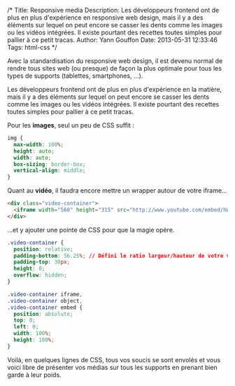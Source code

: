 /*
Title: Responsive media
Description: Les développeurs frontend ont de plus en plus d'expérience en responsive web design, mais il y a des éléments sur lequel on peut encore se casser les dents comme les images ou les vidéos intégrées. Il existe pourtant des recettes toutes simples pour pallier à ce petit tracas.
Author: Yann Gouffon
Date: 2013-05-31 12:33:46
Tags: html-css
*/

Avec la standardisation du responsive web design, il est devenu normal de rendre tous sites web (ou presque) de façon la plus optimale pour tous les types de supports (tablettes, smartphones, ...). 

Les développeurs frontend ont de plus en plus d'expérience en la matière, mais il y a des éléments sur lequel on peut encore se casser les dents comme les images ou les vidéos intégrées. Il existe pourtant des recettes toutes simples pour pallier à ce petit tracas.

Pour les **images**, seul un peu de CSS suffit :
```css
img {
  max-width: 100%;
  height: auto;
  width: auto;
  box-sizing: border-box;
  vertical-align: middle;
}
```

Quant au **vidéo**, il faudra encore mettre un wrapper autour de votre iframe...

```html
<div class="video-container">
  <iframe width="560" height="315" src="http://www.youtube.com/embed/hWnAqFyaQ5s" frameborder="0" allowfullscreen></iframe>
</div>
```

...et y ajouter une pointe de CSS pour que la magie opère.

```css
.video-container {
  position: relative;
  padding-bottom: 56.25%; // Défini le ratio largeur/hauteur de votre vidéo => ici 16/9
  padding-top: 30px; 
  height: 0;
  overflow: hidden;
}

.video-container iframe,
.video-container object,
.video-container embed {
  position: absolute;
  top: 0;
  left: 0;
  width: 100%;
  height: 100%;
}
```

Voilà, en quelques lignes de CSS, tous vos soucis se sont envolés et vous voici libre de présenter vos médias sur tous les supports en prenant bien garde à leur poids.


